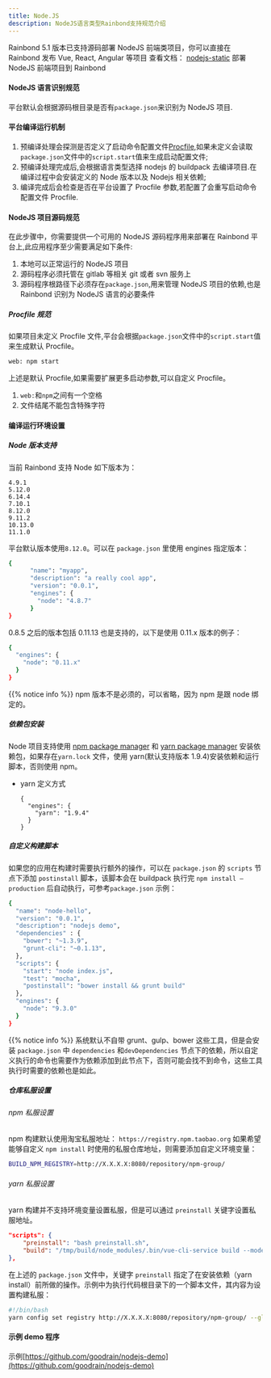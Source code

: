 ```yaml
---
title: Node.JS
description: NodeJS语言类型Rainbond支持规范介绍
---
```


Rainbond 5.1 版本已支持源码部署 NodeJS 前端类项目，你可以直接在 Rainbond 发布 Vue, React, Angular 等项目
查看文档： [nodejs-static](./nodejs-static) 部署 NodeJS 前端项目到 Rainbond

#### NodeJS 语言识别规范

平台默认会根据源码根目录是否有`package.json`来识别为 NodeJS 项目.

#### 平台编译运行机制

1. 预编译处理会探测是否定义了启动命令配置文件[Procfile](./procfile),如果未定义会读取`package.json`文件中的`script.start`值来生成启动配置文件;
2. 预编译处理完成后,会根据语言类型选择 nodejs 的 buildpack 去编译项目.在编译过程中会安装定义的 Node 版本以及 Nodejs 相关依赖;
3. 编译完成后会检查是否在平台设置了 Procfile 参数,若配置了会重写启动命令配置文件 Procfile.

#### NodeJS 项目源码规范

在此步骤中，你需要提供一个可用的 NodeJS 源码程序用来部署在 Rainbond 平台上,此应用程序至少需要满足如下条件:

1. 本地可以正常运行的 NodeJS 项目
2. 源码程序必须托管在 gitlab 等相关 git 或者 svn 服务上
3. 源码程序根路径下必须存在`package.json`,用来管理 NodeJS 项目的依赖,也是 Rainbond 识别为 NodeJS 语言的必要条件

##### Procfile 规范

如果项目未定义 Procfile 文件,平台会根据`package.json`文件中的`script.start`值来生成默认 Procfile。

```bash
web: npm start
```

上述是默认 Procfile,如果需要扩展更多启动参数,可以自定义 Procfile。

1. `web:`和`npm`之间有一个空格
2. 文件结尾不能包含特殊字符

#### 编译运行环境设置

##### Node 版本支持

当前 Rainbond 支持 Node 如下版本为：

```
4.9.1
5.12.0
6.14.4
7.10.1
8.12.0
9.11.2
10.13.0
11.1.0
```

平台默认版本使用`8.12.0`。可以在 `package.json` 里使用 engines 指定版本：

```bash
{
      "name": "myapp",
      "description": "a really cool app",
      "version": "0.0.1",
      "engines": {
        "node": "4.8.7"
      }
}
```

0.8.5 之后的版本包括 0.11.13 也是支持的，以下是使用 0.11.x 版本的例子：

```bash
{
  "engines": {
    "node": "0.11.x"
  }
}
```

{{% notice info %}}
npm 版本不是必须的，可以省略，因为 npm 是跟 node 绑定的。

##### 依赖包安装

Node 项目支持使用 [npm package manager](https://www.npmjs.com/) 和 [yarn package manager](https://yarnpkg.com/) 安装依赖包，如果存在`yarn.lock` 文件，使用 yarn(默认支持版本 1.9.4)安装依赖和运行脚本，否则使用 npm。

- yarn 定义方式

  ```
  {
    "engines": {
      "yarn": "1.9.4"
    }
  }
  ```

##### 自定义构建脚本

如果您的应用在构建时需要执行额外的操作，可以在 `package.json` 的 `scripts` 节点下添加 `postinstall`
脚本，该脚本会在 buildpack 执行完 `npm install —production` 后自动执行，可参考`package.json` 示例：

```bash
{
  "name": "node-hello",
  "version": "0.0.1",
  "description": "nodejs demo",
  "dependencies" : {
    "bower": "~1.3.9",
    "grunt-cli": "~0.1.13",
  },
  "scripts": {
    "start": "node index.js",
    "test": "mocha",
    "postinstall": "bower install && grunt build"
  },
  "engines": {
    "node": "9.3.0"
  }
}
```

{{% notice info %}}
系统默认不自带 grunt、gulp、bower 这些工具，但是会安装 `package.json` 中 `dependencies` 和`devDependencies` 节点下的依赖，所以自定义执行的命令也需要作为依赖添加到此节点下，否则可能会找不到命令，这些工具执行时需要的依赖也是如此。

##### 仓库私服设置

###### npm 私服设置

npm 构建默认使用淘宝私服地址： `https://registry.npm.taobao.org`
如果希望能够自定义 `npm install` 时使用的私服仓库地址，则需要添加自定义环境变量：

```bash
BUILD_NPM_REGISTRY=http://X.X.X.X:8080/repository/npm-group/
```

###### yarn 私服设置

yarn 构建并不支持环境变量设置私服，但是可以通过 `preinstall` 关键字设置私服地址。

```json
"scripts": {
	"preinstall": "bash preinstall.sh",
	"build": "/tmp/build/node_modules/.bin/vue-cli-service build --mode test"
},
```

在上述的 `package.json` 文件中，关键字 `preinstall` 指定了在安装依赖（yarn install）前所做的操作。示例中为执行代码根目录下的一个脚本文件，其内容为设置构建私服：

```bash
#!/bin/bash
yarn config set registry http://X.X.X.X:8080/repository/npm-group/ --global
```

#### 示例 demo 程序

示例[https://github.com/goodrain/nodejs-demo](https://github.com/goodrain/nodejs-demo)
